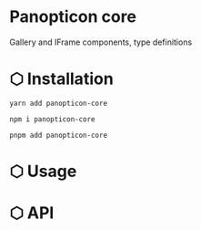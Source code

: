 # Panopticon core

Gallery and IFrame components, type definitions

# ⬡ Installation

```shell
yarn add panopticon-core
```

```shell
npm i panopticon-core
```

```shell
pnpm add panopticon-core
```

# ⬡ Usage

# ⬡ API
